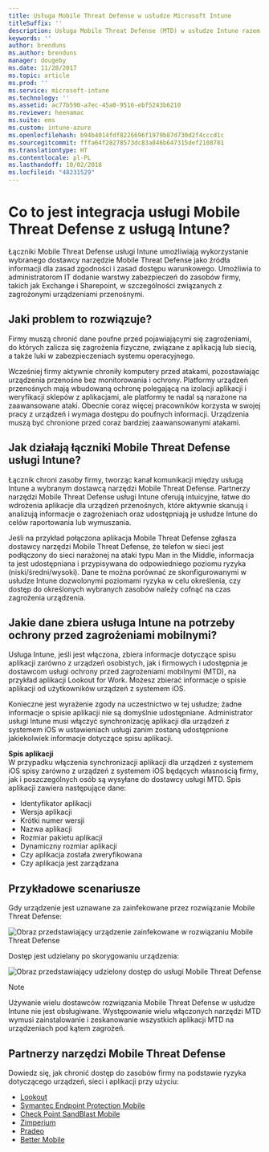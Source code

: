 ```yaml
---
title: Usługa Mobile Threat Defense w usłudze Microsoft Intune
titleSuffix: ''
description: Usługa Mobile Threat Defense (MTD) w usłudze Intune razem z partnerem usługi Mobile Threat Defense umożliwia ochronę dostępu do zasobów firmy na podstawie ryzyka dotyczącego urządzeń.
keywords: ''
author: brenduns
ms.author: brenduns
manager: dougeby
ms.date: 11/28/2017
ms.topic: article
ms.prod: ''
ms.service: microsoft-intune
ms.technology: ''
ms.assetid: ac77b590-a7ec-45a0-9516-ebf5243b6210
ms.reviewer: heenamac
ms.suite: ems
ms.custom: intune-azure
ms.openlocfilehash: b94b4014fdf8226696f1979b87d730d2f4cccd1c
ms.sourcegitcommit: fffa64f28278573dc83a846b647315def2108781
ms.translationtype: HT
ms.contentlocale: pl-PL
ms.lasthandoff: 10/02/2018
ms.locfileid: "48231529"
---
```

# <a name="what-is-mobile-threat-defense-integration-with-intune"></a>Co to jest integracja usługi Mobile Threat Defense z usługą Intune?


Łączniki Mobile Threat Defense usługi Intune umożliwiają wykorzystanie wybranego dostawcy narzędzie Mobile Threat Defense jako źródła informacji dla zasad zgodności i zasad dostępu warunkowego. Umożliwia to administratorom IT dodanie warstwy zabezpieczeń do zasobów firmy, takich jak Exchange i Sharepoint, w szczególności związanych z zagrożonymi urządzeniami przenośnymi.

## <a name="what-problem-does-this-solve"></a>Jaki problem to rozwiązuje?

Firmy muszą chronić dane poufne przed pojawiającymi się zagrożeniami, do których zalicza się zagrożenia fizyczne, związane z aplikacją lub siecią, a także luki w zabezpieczeniach systemu operacyjnego.

Wcześniej firmy aktywnie chroniły komputery przed atakami, pozostawiając urządzenia przenośne bez monitorowania i ochrony. Platformy urządzeń przenośnych mają wbudowaną ochronę polegającą na izolacji aplikacji i weryfikacji sklepów z aplikacjami, ale platformy te nadal są narażone na zaawansowane ataki. Obecnie coraz więcej pracowników korzysta w swojej pracy z urządzeń i wymaga dostępu do poufnych informacji. Urządzenia muszą być chronione przed coraz bardziej zaawansowanymi atakami.

## <a name="how-do-the-intune-mobile-threat-defense-connectors-work"></a>Jak działają łączniki Mobile Threat Defense usługi Intune?

Łącznik chroni zasoby firmy, tworząc kanał komunikacji między usługą Intune a wybranym dostawcą narzędzi Mobile Threat Defense. Partnerzy narzędzi Mobile Threat Defense usługi Intune oferują intuicyjne, łatwe do wdrożenia aplikacje dla urządzeń przenośnych, które aktywnie skanują i analizują informacje o zagrożeniach oraz udostępniają je usłudze Intune do celów raportowania lub wymuszania. 

Jeśli na przykład połączona aplikacja Mobile Threat Defense zgłasza dostawcy narzędzi Mobile Threat Defense, że telefon w sieci jest podłączony do sieci narażonej na ataki typu Man in the Middle, informacja ta jest udostępniana i przypisywana do odpowiedniego poziomu ryzyka (niski/średni/wysoki). Dane te można porównać ze skonfigurowanymi w usłudze Intune dozwolonymi poziomami ryzyka w celu określenia, czy dostęp do określonych wybranych zasobów należy cofnąć na czas zagrożenia urządzenia.

## <a name="what-data-does-intune-collect-for-mobile-threat-defense"></a>Jakie dane zbiera usługa Intune na potrzeby ochrony przed zagrożeniami mobilnymi?

Usługa Intune, jeśli jest włączona, zbiera informacje dotyczące spisu aplikacji zarówno z urządzeń osobistych, jak i firmowych i udostępnia je dostawcom usługi ochrony przed zagrożeniami mobilnymi (MTD), na przykład aplikacji Lookout for Work. Możesz zbierać informacje o spisie aplikacji od użytkowników urządzeń z systemem iOS.

Konieczne jest wyrażenie zgody na uczestnictwo w tej usłudze; żadne informacje o spisie aplikacji nie są domyślnie udostępniane. Administrator usługi Intune musi włączyć synchronizację aplikacji dla urządzeń z systemem iOS w ustawieniach usługi zanim zostaną udostępnione jakiekolwiek informacje dotyczące spisu aplikacji.

**Spis aplikacji**  
W przypadku włączenia synchronizacji aplikacji dla urządzeń z systemem iOS spisy zarówno z urządzeń z systemem iOS będących własnością firmy, jak i poszczególnych osób są wysyłane do dostawcy usługi MTD. Spis aplikacji zawiera następujące dane:

 - Identyfikator aplikacji
 - Wersja aplikacji
 - Krótki numer wersji
 - Nazwa aplikacji
 - Rozmiar pakietu aplikacji
 - Dynamiczny rozmiar aplikacji
 - Czy aplikacja została zweryfikowana
 - Czy aplikacja jest zarządzana

## <a name="sample-scenarios"></a>Przykładowe scenariusze

Gdy urządzenie jest uznawane za zainfekowane przez rozwiązanie Mobile Threat Defense:

![Obraz przedstawiający urządzenie zainfekowane w rozwiązaniu Mobile Threat Defense](./media/MTD-image-1.png)

Dostęp jest udzielany po skorygowaniu urządzenia:

![Obraz przedstawiający udzielony dostęp do usługi Mobile Threat Defense](./media/MTD-image-2.png)

> [!NOTE] 
> Używanie wielu dostawców rozwiązania Mobile Threat Defense w usłudze Intune nie jest obsługiwane. Występowanie wielu włączonych narzędzi MTD wymusi zainstalowanie i zeskanowanie wszystkich aplikacji MTD na urządzeniach pod kątem zagrożeń.

## <a name="mobile-threat-defense-partners"></a>Partnerzy narzędzi Mobile Threat Defense

Dowiedz się, jak chronić dostęp do zasobów firmy na podstawie ryzyka dotyczącego urządzeń, sieci i aplikacji przy użyciu:

- [Lookout](lookout-mobile-threat-defense-connector.md)
- [Symantec Endpoint Protection Mobile](skycure-mobile-threat-defense-connector.md)
- [Check Point SandBlast Mobile](checkpoint-sandblast-mobile-mobile-threat-defense-connector.md)
- [Zimperium](zimperium-mobile-threat-defense-connector.md)
- [Pradeo](pradeo-mobile-threat-defense-connector.md)
- [Better Mobile](better-mobile-threat-defense-connector.md)
